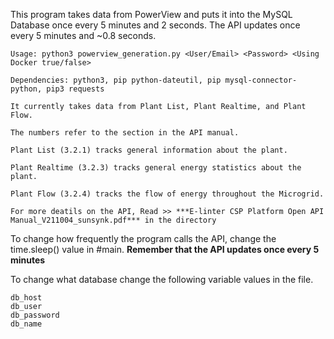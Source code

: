 This program takes data from PowerView and puts it into the MySQL Database once every 5 minutes and 2 seconds. The API updates once every 5 minutes and ~0.8 seconds.

```
Usage: python3 powerview_generation.py <User/Email> <Password> <Using Docker true/false>
```

```
Dependencies: python3, pip python-dateutil, pip mysql-connector-python, pip3 requests
```

```
It currently takes data from Plant List, Plant Realtime, and Plant Flow.

The numbers refer to the section in the API manual.

Plant List (3.2.1) tracks general information about the plant.

Plant Realtime (3.2.3) tracks general energy statistics about the plant.

Plant Flow (3.2.4) tracks the flow of energy throughout the Microgrid.

For more deatils on the API, Read >> ***E-linter CSP Platform Open API Manual_V211004_sunsynk.pdf*** in the directory
```

To change how frequently the program calls the API, change the time.sleep() value in #main. **Remember that the API updates once every 5 minutes**

To change what database change the following variable values in the file.
```
db_host 
db_user 
db_password 
db_name 
```


